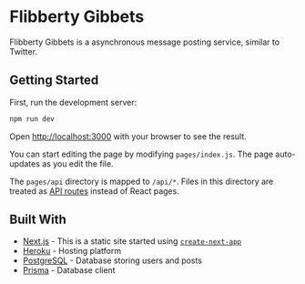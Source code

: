 # Flibberty Gibbets

Flibberty Gibbets is a asynchronous message posting service, similar to Twitter.

## Getting Started

First, run the development server:

```bash
npm run dev
```

Open [http://localhost:3000](http://localhost:3000) with your browser to see the result.

You can start editing the page by modifying `pages/index.js`. The page auto-updates as you edit the file.

The `pages/api` directory is mapped to `/api/*`. Files in this directory are treated as [API routes](https://nextjs.org/docs/api-routes/introduction) instead of React pages.

## Built With

* [Next.js](https://nextjs.org/) - This is a static site started using [`create-next-app`](https://github.com/vercel/next.js/tree/canary/packages/create-next-app)
* [Heroku](https://www.heroku.com/home) - Hosting platform
* [PostgreSQL](https://www.postgresql.org/) - Database storing users and posts
* [Prisma](https://www.prisma.io/) - Database client


